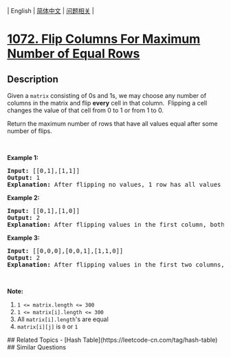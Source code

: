 
| English | [简体中文](README.md) | [问题相关](QUESTION.md) |
# [1072. Flip Columns For Maximum Number of Equal Rows](https://leetcode-cn.com/problems/flip-columns-for-maximum-number-of-equal-rows/)
## Description
<p>Given a <code>matrix</code> consisting of 0s and 1s, we may choose any number of columns in the matrix and flip <strong>every</strong>&nbsp;cell in that column.&nbsp; Flipping a cell changes the value of that cell from 0 to 1 or from 1 to 0.</p>

<p>Return the maximum number of rows that have all values equal after some number of flips.</p>

<p>&nbsp;</p>

<ol>
</ol>

<div>
<p><strong>Example 1:</strong></p>

<pre>
<strong>Input: </strong><span id="example-input-1-1">[[0,1],[1,1]]</span>
<strong>Output: </strong><span id="example-output-1">1</span>
<strong>Explanation: </strong>After flipping no values, 1 row has all values equal.
</pre>

<div>
<p><strong>Example 2:</strong></p>

<pre>
<strong>Input: </strong><span id="example-input-2-1">[[0,1],[1,0]]</span>
<strong>Output: </strong><span id="example-output-2">2</span>
<strong>Explanation: </strong>After flipping values in the first column, both rows have equal values.
</pre>

<div>
<p><strong>Example 3:</strong></p>

<pre>
<strong>Input: </strong><span id="example-input-3-1">[[0,0,0],[0,0,1],[1,1,0]]</span>
<strong>Output: </strong><span id="example-output-3">2</span>
<strong>Explanation: </strong>After flipping values in the first two columns, the last two rows have equal values.
</pre>

<p>&nbsp;</p>

<p><strong>Note:</strong></p>

<ol>
	<li><code>1 &lt;= matrix.length &lt;= 300</code></li>
	<li><code>1 &lt;= matrix[i].length &lt;= 300</code></li>
	<li>All <code>matrix[i].length</code>&#39;s are equal</li>
	<li><code>matrix[i][j]</code> is&nbsp;<code>0</code> or <code>1</code></li>
</ol>
</div>
</div>
</div>
## Related Topics
- [Hash Table](https://leetcode-cn.com/tag/hash-table)
## Similar Questions

